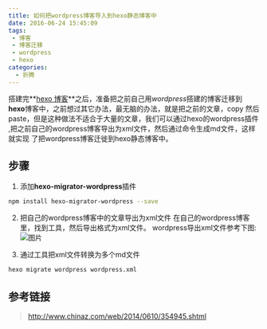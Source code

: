 ```yaml
---
title: 如何把wordpress博客导入到hexo静态博客中
date: 2016-06-24 15:45:09
tags:
 - 博客
 - 博客迁移
 - wordpress
 - hexo
categories:
  - 折腾
---
```



搭建完**[hexo 博客](http://blog.dreamleilei.com/2016/06/21/createGithubPage/)**之后，准备把之前自己用*wordpress*搭建的博客迁移到
**hexo**博客中，之前想过其它办法，最无脑的办法，就是把之前的文章，copy
然后paste，但是这种做法不适合于大量的文章，我们可以通过hexo的wordpress插件
,把之前自己的wordpress博客导出为xml文件，然后通过命令生成md文件，这样就实现
了把wordpress博客迁徙到hexo静态博客中。

## 步骤
1. 添加**hexo-migrator-wordpress**插件
 ```bash
npm install hexo-migrator-wordpress --save
 ```
2. 把自己的wordpress博客中的文章导出为xml文件
 在自己的wordpress博客里，找到工具，然后导出格式为xml文件。
 wordpress导出xml文件参考下图:
![图片](http://blogpicture.dreamleilei.com/blog-my-pic.png)

3. 通过工具把xml文件转换为多个md文件
```bash
hexo migrate wordpress wordpress.xml
```

## 参考链接
> http://www.chinaz.com/web/2014/0610/354945.shtml


    
